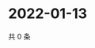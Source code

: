 # 2022-01-13

共 0 条

<!-- BEGIN WEIBO -->
<!-- 最后更新时间 Thu Jan 13 2022 13:13:27 GMT+0800 (China Standard Time) -->

<!-- END WEIBO -->
